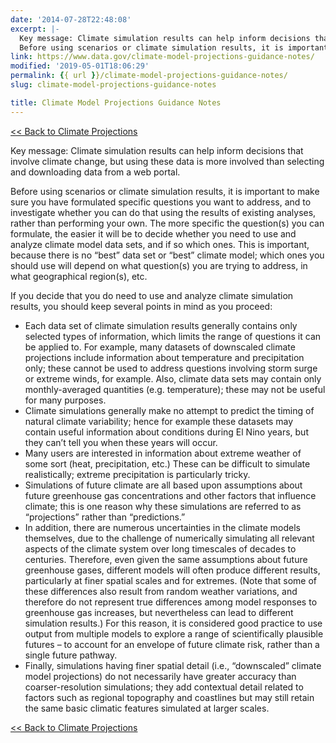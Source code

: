```yaml
---
date: '2014-07-28T22:48:08'
excerpt: |-
  Key message: Climate simulation results can help inform decisions that involve climate change, but using these data is more involved than selecting and downloading data from a web portal.
  Before using scenarios or climate simulation results, it is important to make sure you have formulated specific questions you want to address, and to investigate whether you can do that using the results of existing analyses, rather than performing …
link: https://www.data.gov/climate-model-projections-guidance-notes/
modified: '2019-05-01T18:06:29'
permalink: {{ url }}/climate-model-projections-guidance-notes/
slug: climate-model-projections-guidance-notes

title: Climate Model Projections Guidance Notes
---
```



[<< Back to Climate Projections](../climate/climate-tools.html)

Key message: Climate simulation results can help inform decisions that involve climate change, but using these data is more involved than selecting and downloading data from a web portal.

Before using scenarios or climate simulation results, it is important to make sure you have formulated specific questions you want to address, and to investigate whether you can do that using the results of existing analyses, rather than performing your own. The more specific the question(s) you can formulate, the easier it will be to decide whether you need to use and analyze climate model data sets, and if so which ones. This is important, because there is no “best” data set or “best” climate model; which ones you should use will depend on what question(s) you are trying to address, in what geographical region(s), etc.

If you decide that you do need to use and analyze climate simulation results, you should keep several points in mind as you proceed:

*   Each data set of climate simulation results generally contains only selected types of information, which limits the range of questions it can be applied to. For example, many datasets of downscaled climate projections include information about temperature and precipitation only; these cannot be used to address questions involving storm surge or extreme winds, for example. Also, climate data sets may contain only monthly-averaged quantities (e.g. temperature); these may not be useful for many purposes.
*   Climate simulations generally make no attempt to predict the timing of natural climate variability; hence for example these datasets may contain useful information about conditions during El Nino years, but they can’t tell you when these years will occur.
*   Many users are interested in information about extreme weather of some sort (heat, precipitation, etc.) These can be difficult to simulate realistically; extreme precipitation is particularly tricky.
*   Simulations of future climate are all based upon assumptions about future greenhouse gas concentrations and other factors that influence climate; this is one reason why these simulations are referred to as “projections” rather than “predictions.”
*   In addition, there are numerous uncertainties in the climate models themselves, due to the challenge of numerically simulating all relevant aspects of the climate system over long timescales of decades to centuries. Therefore, even given the same assumptions about future greenhouse gases, different models will often produce different results, particularly at finer spatial scales and for extremes. (Note that some of these differences also result from random weather variations, and therefore do not represent true differences among model responses to greenhouse gas increases, but nevertheless can lead to different simulation results.) For this reason, it is considered good practice to use output from multiple models to explore a range of scientifically plausible futures – to account for an envelope of future climate risk, rather than a single future pathway.
*   Finally, simulations having finer spatial detail (i.e., “downscaled” climate model projections) do not necessarily have greater accuracy than coarser-resolution simulations; they add contextual detail related to factors such as regional topography and coastlines but may still retain the same basic climatic features simulated at larger scales.

[<< Back to Climate Projections](../climate/climate-tools.html)




